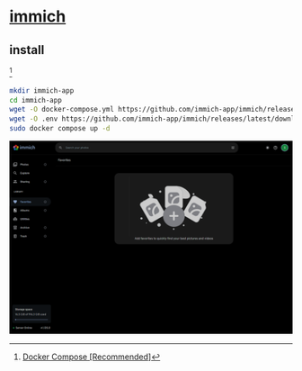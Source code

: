 # [immich](https://immich.app)

## install

[^1]

```sh
mkdir immich-app
cd immich-app
wget -O docker-compose.yml https://github.com/immich-app/immich/releases/latest/download/docker-compose.yml
wget -O .env https://github.com/immich-app/immich/releases/latest/download/example.env
sudo docker compose up -d
```

[^1]: [Docker Compose [Recommended]](https://immich.app/docs/install/docker-compose)

![immich](/_image/srv/immich.png)
